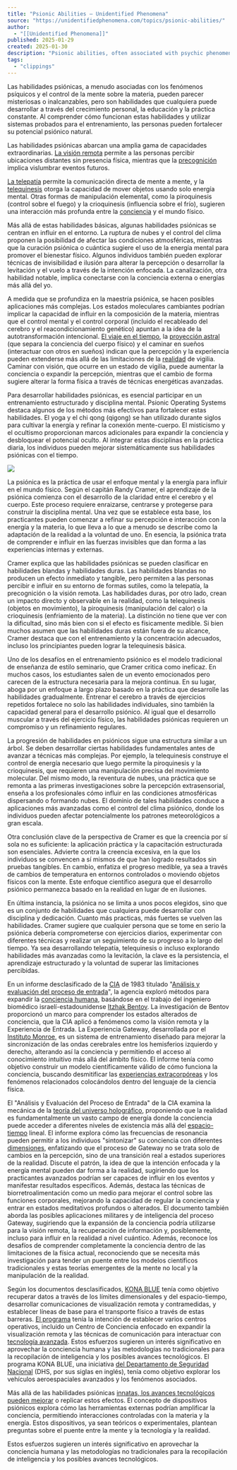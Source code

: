 ```yaml
---
title: "Psionic Abilities – Unidentified Phenomena"
source: "https://unidentifiedphenomena.com/topics/psionic-abilities/"
author:
  - "[[Unidentified Phenomena]]"
published: 2025-01-29
created: 2025-01-30
description: "Psionic abilities, often associated with psychic phenomena and mind-over-matter control, may seem mysterious or unattainable, but they are skills that anyone ca"
tags:
  - "clippings"
---
```

Las habilidades psiónicas, a menudo asociadas con los fenómenos psíquicos y el control de la mente sobre la materia, pueden parecer misteriosas o inalcanzables, pero son habilidades que cualquiera puede desarrollar a través del crecimiento personal, la educación y la práctica constante. Al comprender cómo funcionan estas habilidades y utilizar sistemas probados para el entrenamiento, las personas pueden fortalecer su potencial psiónico natural.

  
Las habilidades psiónicas abarcan una amplia gama de capacidades extraordinarias. [La visión remota](http://unidentifiedphenomena.com/topics/stanford-research-institutes-remote-viewing-program-stargate-project/) permite a las personas percibir ubicaciones distantes sin presencia física, mientras que la [precognición](http://unidentifiedphenomena.com/topics/precognition-psychic-phenomena/) implica vislumbrar eventos futuros.

  
[La telepatía](http://unidentifiedphenomena.com/topics/telepathy-and-ufo/) permite la comunicación directa de mente a mente, y la [telequinesis](http://unidentifiedphenomena.com/topics/telekinesis-and-ufo/) otorga la capacidad de mover objetos usando solo energía mental. Otras formas de manipulación elemental, como la piroquinesis (control sobre el fuego) y la crioquinesis (influencia sobre el frío), sugieren una interacción más profunda entre la [conciencia](http://unidentifiedphenomena.com/topics/redefining-reality-physics-to-consciousness/) y el mundo físico.

  
Más allá de estas habilidades básicas, algunas habilidades psiónicas se centran en influir en el entorno. La ruptura de nubes y el control del clima proponen la posibilidad de afectar las condiciones atmosféricas, mientras que la curación psiónica o cuántica sugiere el uso de la energía mental para promover el bienestar físico. Algunos individuos también pueden explorar técnicas de invisibilidad e ilusión para alterar la percepción o desarrollar la levitación y el vuelo a través de la intención enfocada. La canalización, otra habilidad notable, implica conectarse con la conciencia externa o energías más allá del yo.

  
A medida que se profundiza en la maestría psiónica, se hacen posibles aplicaciones más complejas. Los estados moleculares cambiantes podrían implicar la capacidad de influir en la composición de la materia, mientras que el control mental y el control corporal (incluido el recableado del cerebro y el reacondicionamiento genético) apuntan a la idea de la autotransformación intencional. [El viaje en el tiempo](http://unidentifiedphenomena.com/topics/time-travel/), la [proyección astral](http://unidentifiedphenomena.com/topics/astral-projection/) (que separa la conciencia del cuerpo físico) y el caminar en sueños (interactuar con otros en sueños) indican que la percepción y la experiencia pueden extenderse más allá de las limitaciones de la [realidad](http://unidentifiedphenomena.com/topics/free-will-and-the-conversation-with-reality/) de vigilia. Caminar con visión, que ocurre en un estado de vigilia, puede aumentar la conciencia o expandir la percepción, mientras que el cambio de forma sugiere alterar la forma física a través de técnicas energéticas avanzadas.

  
Para desarrollar habilidades psiónicas, es esencial participar en un entrenamiento estructurado y disciplina mental. Psionic Operating Systems destaca algunos de los métodos más efectivos para fortalecer estas habilidades. El yoga y el chi qong (qigong) se han utilizado durante siglos para cultivar la energía y refinar la conexión mente-cuerpo. El misticismo y el ocultismo proporcionan marcos adicionales para expandir la conciencia y desbloquear el potencial oculto. Al integrar estas disciplinas en la práctica diaria, los individuos pueden mejorar sistemáticamente sus habilidades psiónicas con el tiempo.

![](https://www.youtube.com/watch?v=-UlzV6rpZMY)

  
La psiónica es la práctica de usar el enfoque mental y la energía para influir en el mundo físico. Según el capitán Randy Cramer, el aprendizaje de la psiónica comienza con el desarrollo de la claridad entre el cerebro y el cuerpo. Este proceso requiere enraizarse, centrarse y protegerse para construir la disciplina mental. Una vez que se establece esta base, los practicantes pueden comenzar a refinar su percepción e interacción con la energía y la materia, lo que lleva a lo que a menudo se describe como la adaptación de la realidad a la voluntad de uno. En esencia, la psiónica trata de comprender e influir en las fuerzas invisibles que dan forma a las experiencias internas y externas.

  
Cramer explica que las habilidades psiónicas se pueden clasificar en habilidades blandas y habilidades duras. Las habilidades blandas no producen un efecto inmediato y tangible, pero permiten a las personas percibir e influir en su entorno de formas sutiles, como la telepatía, la precognición o la visión remota. Las habilidades duras, por otro lado, crean un impacto directo y observable en la realidad, como la telequinesis (objetos en movimiento), la piroquinesis (manipulación del calor) o la crioquinesis (enfriamiento de la materia). La distinción no tiene que ver con la dificultad, sino más bien con si el efecto es físicamente medible. Si bien muchos asumen que las habilidades duras están fuera de su alcance, Cramer destaca que con el entrenamiento y la concentración adecuados, incluso los principiantes pueden lograr la telequinesis básica.

  
Uno de los desafíos en el entrenamiento psiónico es el modelo tradicional de enseñanza de estilo seminario, que Cramer critica como ineficaz. En muchos casos, los estudiantes salen de un evento emocionados pero carecen de la estructura necesaria para la mejora continua. En su lugar, aboga por un enfoque a largo plazo basado en la práctica que desarrolle las habilidades gradualmente. Entrenar el cerebro a través de ejercicios repetidos fortalece no solo las habilidades individuales, sino también la capacidad general para el desarrollo psiónico. Al igual que el desarrollo muscular a través del ejercicio físico, las habilidades psiónicas requieren un compromiso y un refinamiento regulares.

  
La progresión de habilidades en psiónicos sigue una estructura similar a un árbol. Se deben desarrollar ciertas habilidades fundamentales antes de avanzar a técnicas más complejas. Por ejemplo, la telequinesis construye el control de energía necesario que luego permite la piroquinesis y la crioquinesis, que requieren una manipulación precisa del movimiento molecular. Del mismo modo, la reventura de nubes, una práctica que se remonta a las primeras investigaciones sobre la percepción extrasensorial, enseña a los profesionales cómo influir en las condiciones atmosféricas dispersando o formando nubes. El dominio de tales habilidades conduce a aplicaciones más avanzadas como el control del clima psiónico, donde los individuos pueden afectar potencialmente los patrones meteorológicos a gran escala.

  
Otra conclusión clave de la perspectiva de Cramer es que la creencia por sí sola no es suficiente: la aplicación práctica y la capacitación estructurada son esenciales. Advierte contra la creencia excesiva, en la que los individuos se convencen a sí mismos de que han logrado resultados sin pruebas tangibles. En cambio, enfatiza el progreso medible, ya sea a través de cambios de temperatura en entornos controlados o moviendo objetos físicos con la mente. Este enfoque científico asegura que el desarrollo psiónico permanezca basado en la realidad en lugar de en ilusiones.

  
En última instancia, la psiónica no se limita a unos pocos elegidos, sino que es un conjunto de habilidades que cualquiera puede desarrollar con disciplina y dedicación. Cuanto más practicas, más fuertes se vuelven las habilidades. Cramer sugiere que cualquier persona que se tome en serio la psiónica debería comprometerse con ejercicios diarios, experimentar con diferentes técnicas y realizar un seguimiento de su progreso a lo largo del tiempo. Ya sea desarrollando telepatía, telequinesis o incluso explorando habilidades más avanzadas como la levitación, la clave es la persistencia, el aprendizaje estructurado y la voluntad de superar las limitaciones percibidas.

  
En un informe desclasificado de la [CIA](http://unidentifiedphenomena.com/topics/unidentified-flying-objects-and-the-central-intelligence-agency/) de 1983 titulado "[Análisis y evaluación del proceso de entrada](https://www.cia.gov/readingroom/docs/CIA-RDP96-00788R001700210016-5.pdf)", la agencia exploró métodos para expandir la [conciencia humana](http://unidentifiedphenomena.com/topics/consciousness-and-ufo-uap/), basándose en el trabajo del ingeniero biomédico israelí-estadounidense [Itzhak Bentov](http://unidentifiedphenomena.com/people/itzhak-bentov/). La investigación de Bentov proporcionó un marco para comprender los estados alterados de conciencia, que la CIA aplicó a fenómenos como la visión remota y la Experiencia de Entrada. La Experiencia Gateway, desarrollada por el [Instituto Monroe](http://unidentifiedphenomena.com/topics/monroe-institute/), es un sistema de entrenamiento diseñado para mejorar la sincronización de las ondas cerebrales entre los hemisferios izquierdo y derecho, alterando así la conciencia y permitiendo el acceso al conocimiento intuitivo más allá del ámbito físico. El informe tenía como objetivo construir un modelo científicamente válido de cómo funciona la conciencia, buscando desmitificar las [experiencias extracorpóreas](http://unidentifiedphenomena.com/topics/out-of-body-experiences-obes/) y los fenómenos relacionados colocándolos dentro del lenguaje de la ciencia física.

  
El "Análisis y Evaluación del Proceso de Entrada" de la CIA examina la mecánica de la [teoría del universo holográfico](http://unidentifiedphenomena.com/topics/holographic-universe-theory/), proponiendo que la realidad es fundamentalmente un vasto campo de energía donde la conciencia puede acceder a diferentes niveles de existencia más allá del [espacio-tiempo](http://unidentifiedphenomena.com/topics/nature-of-time-and-space/) lineal. El informe explora cómo las frecuencias de resonancia pueden permitir a los individuos "sintonizar" su conciencia con diferentes [dimensiones](http://unidentifiedphenomena.com/topics/the-science-of-dimensions-understanding-time-and-beyond/), enfatizando que el proceso de Gateway no se trata solo de cambios en la percepción, sino de una transición real a estados superiores de la realidad. Discute el patrón, la idea de que la intención enfocada y la energía mental pueden dar forma a la realidad, sugiriendo que los practicantes avanzados podrían ser capaces de influir en los eventos y manifestar resultados específicos. Además, destaca las técnicas de biorretroalimentación como un medio para mejorar el control sobre las funciones corporales, mejorando la capacidad de regular la conciencia y entrar en estados meditativos profundos o alterados. El documento también aborda las posibles aplicaciones militares y de inteligencia del proceso Gateway, sugiriendo que la expansión de la conciencia podría utilizarse para la visión remota, la recuperación de información y, posiblemente, incluso para influir en la realidad a nivel cuántico. Además, reconoce los desafíos de comprender completamente la conciencia dentro de las limitaciones de la física actual, reconociendo que se necesita más investigación para tender un puente entre los modelos científicos tradicionales y estas teorías emergentes de la mente no local y la manipulación de la realidad.

  
Según los documentos desclasificados, [KONA BLUE](http://unidentifiedphenomena.com/topics/project-kona-blue/) tenía como objetivo recuperar datos a través de los límites dimensionales y del espacio-tiempo, desarrollar comunicaciones de visualización remota y contramedidas, y establecer líneas de base para el transporte físico a través de estas barreras. [El programa](http://unidentifiedphenomena.com/topics/the-program-documentary/) tenía la intención de establecer varios centros operativos, incluido un Centro de Conciencia enfocado en expandir la visualización remota y las técnicas de comunicación para interactuar con [tecnología avanzada](http://unidentifiedphenomena.com/topics/the-convergence-of-military-innovation-and-uap-inspired-technology/). Estos esfuerzos sugieren un interés significativo en aprovechar la conciencia humana y las metodologías no tradicionales para la recopilación de inteligencia y los posibles avances tecnológicos. El programa KONA BLUE, una iniciativa [del Departamento de Seguridad Nacional](http://unidentifiedphenomena.com/topics/u-s-department-of-homeland-security-releases-foia-records-and-videos-on-unidentified-aerial-phenomenon/) (DHS, por sus siglas en inglés), tenía como objetivo explorar los vehículos aeroespaciales avanzados y los fenómenos asociados.

  
Más allá de las habilidades psiónicas [innatas, los avances tecnológicos pueden mejorar](https://unidentifiedphenomena.com/topics/psionics-mind-over-matter-device/) o replicar estos efectos. El concepto de dispositivos psiónicos explora cómo las herramientas externas podrían amplificar la conciencia, permitiendo interacciones controladas con la materia y la energía. Estos dispositivos, ya sean teóricos o experimentales, plantean preguntas sobre el puente entre la mente y la tecnología y la realidad.

  
Estos esfuerzos sugieren un interés significativo en aprovechar la conciencia humana y las metodologías no tradicionales para la recopilación de inteligencia y los posibles avances tecnológicos.